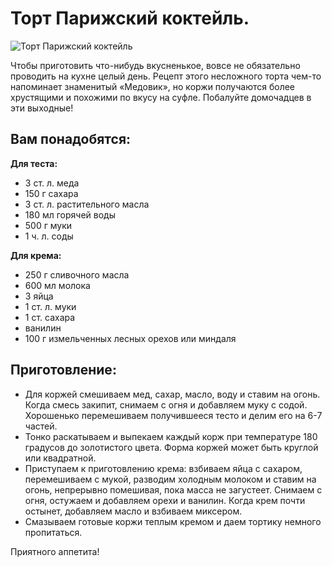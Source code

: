 # Торт Парижский коктейль.
![Торт Парижский коктейль](/images/Kulinar/Vipechka/tort_Parizhskiy_kokteyl.jpg 'Торт Парижский коктейль')

Чтобы приготовить что-нибудь вкусненькое, вовсе не обязательно проводить на кухне целый день. Рецепт этого несложного торта чем-то напоминает знаменитый «Медовик», но коржи получаются более хрустящими и похожими по вкусу на суфле. Побалуйте домочадцев в эти выходные!

## Вам понадобятся:

**Для теста:**
- 3 ст. л. меда
- 150 г сахара
- 3 ст. л. растительного масла
- 180 мл горячей воды
- 500 г муки
- 1 ч. л. соды

**Для крема:**
- 250 г сливочного масла
- 600 мл молока
- 3 яйца
- 1 ст. л. муки
- 1 ст. сахара
- ванилин
- 100 г измельченных лесных орехов или миндаля

## Приготовление:
- Для коржей смешиваем мед, сахар, масло, воду и ставим на огонь. Когда смесь закипит, снимаем с огня и добавляем муку с содой. Хорошенько перемешиваем получившееся тесто и делим его на 6-7 частей.
- Тонко раскатываем и выпекаем каждый корж при температуре 180 градусов до золотистого цвета. Форма коржей может быть круглой или квадратной.
- Приступаем к приготовлению крема: взбиваем яйца с сахаром, перемешиваем с мукой, разводим холодным молоком и ставим на огонь, непрерывно помешивая, пока масса не загустеет. Снимаем с огня, остужаем и добавляем орехи и ванилин. Когда крем почти остынет, добавляем масло и взбиваем миксером.
- Смазываем готовые коржи теплым кремом и даем тортику немного пропитаться.

Приятного аппетита!
